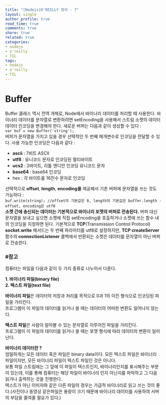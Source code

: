 ```yaml
---
title: "[Nodejs]O'REILLY 정리 - 7"
layout: single
author_profile: true
read_time: true
comments: true
share: true
related: true
categories:
- nodejs
- o'reilly
- TIL
tags:
- nodejs
- o'reilly
- TIL
---
```


# Buffer
Buffer 클래스 역시 전역 개체로, Node에서 바이너리 데이터를 처리할 때 사용한다. 바이너리 데이터를 문자열로 변환하려면 setEncoding을 사용해서 스트림 소켓의 데이터 데이터 인코딩을 변경해야 한다. 새로운 버퍼는 다음과 같이 생성할 수 있다 :   
`var buf = new Buffer('string');`   
버퍼가 문자열을 가지고 있을 경우 선택적인 두 번째 매개변수로 인코딩을 전달할 수 있다. 사용 가능한 인코딩은 다음과 같다 :   
* **ascii** : 7비트 ASCII
* **utf8** : 유니코드 문자로 인코딩된 멀티바이트
* **ucs2** : 2바이트, 리틀 엔디안 인코딩 유니코드 문자
* **base64** : base64 인코딩
* hex : 각 바이트를 16진수 문자로 인코딩

선택적으로 **offset**, **length**, **encoding을** 제공해서 기존 버퍼에 문자열을 쓰는 것도 가능하다 :    
`buf.write(string); //offset의 기본값은 0, length의 기본값은 buffer.length - offset, encoding은 utf8`   
**소켓 간에 송신되는 데이터는 기본적으로 바이너리 포맷의 버퍼로 전송된다.** 버퍼 대신 문자열을 보내고 싶으면 소켓에 직접 setEncoding을 호출하거나 소켓에 쓰는 함수 내의 인코딩을 지정하면 된다. 기본적으로 **TCP**(Transmission Control Protocol) **socket.write** 메서드는 두 번째 파라미터를 utf8로 설정하지만, **TCP createServer** 함수의 **connectionListener** 콜백에서 반환되는 소켓은 데이터를 문자열이 아닌 버퍼로 전송한다.

### #참고
컴퓨터는 파일을 다음과 같이 두 가지 종류로 나누어서 다룬다.      

**1. 바이너리 파일(binary file)**   
**2. 텍스트 파일(text file)**   

**바이너리 파일**은 데이터의 저장과 처리를 목적으로 0과 1의 이진 형식으로 인코딩된 파일을 가리킨다.   
프로그램이 이 파일의 데이터를 읽거나 쓸 때는 데이터의 어떠한 변환도 일어나지 않는다.   

**텍스트 파일**은 사람이 알아볼 수 있는 문자열로 이루어진 파일을 가리킨다.   
프로그램이 이 파일의 데이터를 읽거나 쓸 때는 포맷 형식에 따라 데이터의 변환이 일어난다.   

**바이너리 데이터란 ?**   
엄밀하게는 모든 데이터 혹은 파일은 binary data이다. 모든 텍스트 파일은 바이너리 파일이지만, 모든 바이너리 파일이 텍스트 파일인 것은 아니다.    
보통 파일 스트림에는 그 앞에 이 파일이 텍스트인지, 바이너리인지를 표시해주는 부분이 있는데, 이를 통해 컴퓨터는 해당 파일이 바이너리 인지 아닌지를 파악하고 그 다음 읽거나 출력하는 것을 진행한다.   
텍스트가 아닌 이미자와 같은 다른 파일의 경우는 가급적 바이너리로 읽고 쓰는 것이 좋다.(사진이나 동영상 같은파일은 용량이 크기 때문에 바이너리 데이터를 사용하여 서버의 부담을 줄여줄 필요가 있다.)